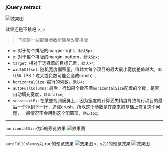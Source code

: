 ### jQuery.retract

![效果图](result.jpg)

效果还是不赖吧 >_>

> 下面是一些配置参数能简单改变排版

* `x`: 对于每个排版的margin-right，`默认5px`;
* `y`: 对于每个排版的margin-bottom，`默认5px`;
* `target`: 相对于选择器的目标元素，`默认>*`;
* `widthOffset`: 随机宽度偏移量，值越大每个项目的最大最小宽度差值越大，`默认50`（PS：过大或负数可能会造成crush）;
* `horizontalSize`: 每行的列数，`默认4`;
* `autoFullColumns`: 最后一行如果个数不满`horizontalSize`配置的个数，是否自动填充宽度，`默认false`;
* `substractPx`: 在某些视网膜屏上，因为宽度的计算丢失精度导致每行项目的最后一个掉到下一行，造成crush，所以这个参数是在原来的基础上修复这个问题，一般情况不会用到这个配置项，`默认1px`;

***
`horizontalSize`为5的预览效果
![效果图](result2.jpg)
***
`autoFullColumns`为true的预览效果
![效果图](result3.jpg)
`x、y`为1的预览效果
![效果图](result4.jpg)